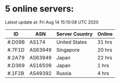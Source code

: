 # 5 online servers:

Latest update at: Fri Aug 14 15:10:08 UTC 2020

| ID | ASN | Server Country | Online |
| -- | --- | -------------- | ------ |
| #.D09B | AS174 | United States | 31 hrs |
| #.7F1D | AS63949 | Singapore | 20 hrs |
| #.2A79 | AS63949 | Japan | 22 hrs |
| #.D369 | AS16509 | Japan | 1 hrs |
| #.1F2B | AS49392 | Russia | 4 hrs |

